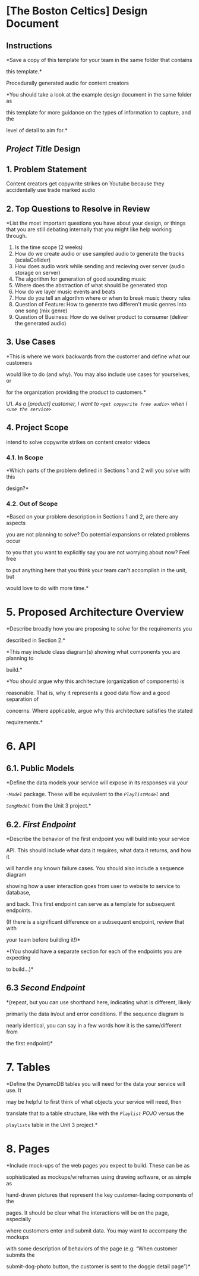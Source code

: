 # [The Boston Celtics] Design Document

  

## Instructions

  

*Save a copy of this template for your team in the same folder that contains

this template.*

  

Procedurally generated audio for content creators



*You should take a look at the example design document in the same folder as

this template for more guidance on the types of information to capture, and the

level of detail to aim for.*

  

## *Project Title* Design

  

 ## 1. Problem Statement 

 Content creators get copywrite strikes on Youtube because they accidentally use trade marked audio

  
  

## 2. Top Questions to Resolve in Review  

*List the most important questions you have about your design, or things that
you are still debating internally that you might like help working through.

1. Is the time scope (2 weeks)
2. How do we create audio or use sampled audio to generate the tracks (scalaCollider)
3. How does audio work while sending and recieving over server (audio storage on server)
4. The algorithm for generation of good sounding music
6. Where does the abstraction of what should be generated stop
6. How do we layer music events and beats
7. How do you tell an algorthm where or when to break music theory rules
8. Question of Feature: How to generate two differen't music genres into one song (mix genre)
9. Question of Business: How do we deliver product to consumer (deliver the generated audio)
 

## 3. Use Cases

  

*This is where we work backwards from the customer and define what our customers

would like to do (and why). You may also include use cases for yourselves, or

for the organization providing the product to customers.*

  

U1. *As a [product] customer, I want to `<get copywrite free audio>` when I `<use the service>`*

  

## 4. Project Scope

  

intend to solve copywrite strikes on content creator videos

  

### 4.1. In Scope

  

*Which parts of the problem defined in Sections 1 and 2 will you solve with this

design?*

  

### 4.2. Out of Scope

  

*Based on your problem description in Sections 1 and 2, are there any aspects

you are not planning to solve? Do potential expansions or related problems occur

to you that you want to explicitly say you are not worrying about now? Feel free

to put anything here that you think your team can't accomplish in the unit, but

would love to do with more time.*

  

# 5. Proposed Architecture Overview

  

*Describe broadly how you are proposing to solve for the requirements you

described in Section 2.*

  

*This may include class diagram(s) showing what components you are planning to

build.*

  

*You should argue why this architecture (organization of components) is

reasonable. That is, why it represents a good data flow and a good separation of

concerns. Where applicable, argue why this architecture satisfies the stated

requirements.*

  

# 6. API

  

## 6.1. Public Models

  

*Define the data models your service will expose in its responses via your

*`-Model`* package. These will be equivalent to the *`PlaylistModel`* and

*`SongModel`* from the Unit 3 project.*

  

## 6.2. *First Endpoint*

  

*Describe the behavior of the first endpoint you will build into your service

API. This should include what data it requires, what data it returns, and how it

will handle any known failure cases. You should also include a sequence diagram

showing how a user interaction goes from user to website to service to database,

and back. This first endpoint can serve as a template for subsequent endpoints.

(If there is a significant difference on a subsequent endpoint, review that with

your team before building it!)*

  

*(You should have a separate section for each of the endpoints you are expecting

to build...)*

  

## 6.3 *Second Endpoint*

  

*(repeat, but you can use shorthand here, indicating what is different, likely

primarily the data in/out and error conditions. If the sequence diagram is

nearly identical, you can say in a few words how it is the same/different from

the first endpoint)*

  

# 7. Tables

  

*Define the DynamoDB tables you will need for the data your service will use. It

may be helpful to first think of what objects your service will need, then

translate that to a table structure, like with the *`Playlist` POJO* versus the

`playlists` table in the Unit 3 project.*

  

# 8. Pages

  

*Include mock-ups of the web pages you expect to build. These can be as

sophisticated as mockups/wireframes using drawing software, or as simple as

hand-drawn pictures that represent the key customer-facing components of the

pages. It should be clear what the interactions will be on the page, especially

where customers enter and submit data. You may want to accompany the mockups

with some description of behaviors of the page (e.g. “When customer submits the

submit-dog-photo button, the customer is sent to the doggie detail page”)*